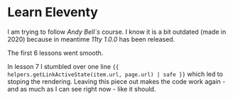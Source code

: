 # Learn Eleventy

I am trying to follow _Andy Bell`s_ course. I know it is a bit outdated (made in 2020) because
in meantime _11ty 1.0.0_ has been released.

The first 6 lessons went smooth.

In lesson 7 I stumbled over one line
`{{ helpers.getLinkActiveState(item.url, page.url) | safe }}`
which led to stoping the rendering.
Leaving this piece out makes the code work again - and as much as I can see right now -
like it should.
